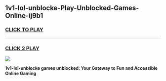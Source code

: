 
## 1v1-lol-unblocke-Play-Unblocked-Games-Online-ij9b1
<h3>
<a href="https://premium76.site?title=1v1-lol-unblocke&ref=25A">CLICK TO PLAY</a></h3>
<hr>

<h3>
<a href="https://premium76.site?title=1v1-lol-unblocke&ref=25A">CLICK 2 PLAY</a>
  
</h3>

<a href="https://premium76.site?title=1v1-lol-unblocke&ref=25A"><img src="https://clearcache.store/games.png"></a>


**1v1-lol-unblocke games unblocked: Your Gateway to Fun and Accessible Online Gaming**
